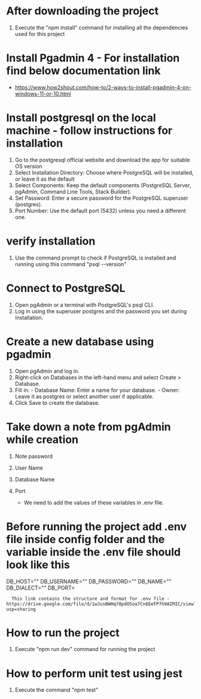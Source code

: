 # After downloading the project

1. Execute the "npm install" command for installing all the dependencies used for this project

# Install Pgadmin 4 - For installation find below documentation link

- https://www.how2shout.com/how-to/2-ways-to-install-pgadmin-4-on-windows-11-or-10.html

# Install postgresql on the local machine - follow instructions for installation

1. Go to the postgresql official website and download the app for suitable OS version
2. Select Installation Directory: Choose where PostgreSQL will be installed, or leave it as the default
3. Select Components: Keep the default components (PostgreSQL Server, pgAdmin, Command Line Tools, Stack Builder).
4. Set Password: Enter a secure password for the PostgreSQL superuser (postgres).
5. Port Number: Use the default port (5432) unless you need a different one.

# verify installation

1. Use the command prompt to check if PostgreSQL is installed and running using this command "psql --version"

# Connect to PostgreSQL

1. Open pgAdmin or a terminal with PostgreSQL's psql CLI.
2. Log in using the superuser postgres and the password you set during installation.

# Create a new database using pgadmin

1. Open pgAdmin and log in.
2. Right-click on Databases in the left-hand menu and select Create > Database.
3. Fill in:
        - Database Name: Enter a name for your database.
        - Owner: Leave it as postgres or select another user if applicable.
4. Click Save to create the database.

# Take down a note from pgAdmin while creation

1. Note password
2. User Name
3. Database Name
4. Port 
   
   - We need to add the values of these variables in .env file.

# Before running the project add .env file inside config folder and the variable inside the .env file should look like this

DB_HOST=""
DB_USERNAME=""
DB_PASSWORD=""
DB_NAME=""
DB_DIALECT=""
DB_PORT=
      

      This link contains the structure and format for .env file - https://drive.google.com/file/d/1wJusBWHq78pdOSoa7Cn6EeFP7h9AIMIC/view?usp=sharing

# How to run  the project

1. Execute "npm run dev" command for running the project 

# How to perform unit test using jest

1. Execute the command "npm test" 